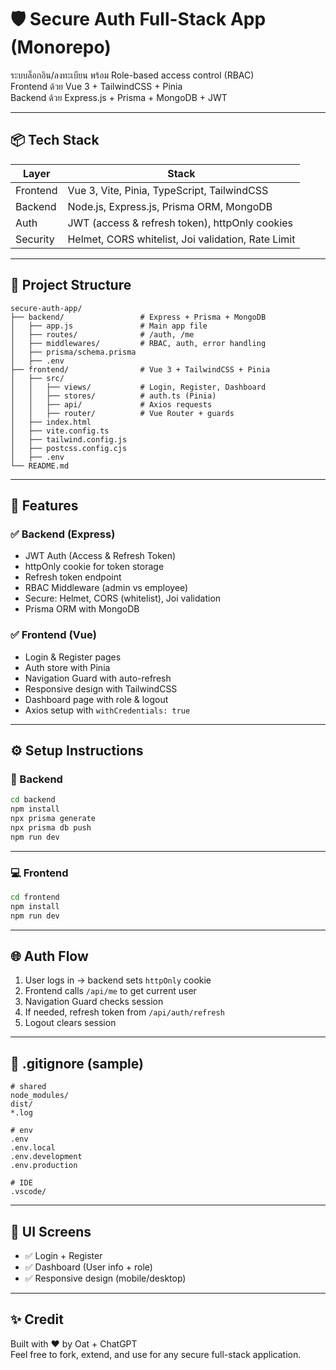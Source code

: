 # 🛡️ Secure Auth Full-Stack App (Monorepo)

ระบบล็อกอิน/ลงทะเบียน พร้อม Role-based access control (RBAC)  
Frontend ด้วย Vue 3 + TailwindCSS + Pinia  
Backend ด้วย Express.js + Prisma + MongoDB + JWT

---

## 📦 Tech Stack

| Layer    | Stack                                              |
| -------- | -------------------------------------------------- |
| Frontend | Vue 3, Vite, Pinia, TypeScript, TailwindCSS        |
| Backend  | Node.js, Express.js, Prisma ORM, MongoDB           |
| Auth     | JWT (access & refresh token), httpOnly cookies     |
| Security | Helmet, CORS whitelist, Joi validation, Rate Limit |

---

## 🧱 Project Structure

```
secure-auth-app/
├── backend/                 # Express + Prisma + MongoDB
│   ├── app.js               # Main app file
│   ├── routes/              # /auth, /me
│   ├── middlewares/         # RBAC, auth, error handling
│   ├── prisma/schema.prisma
│   ├── .env
├── frontend/                # Vue 3 + TailwindCSS + Pinia
│   ├── src/
│   │   ├── views/           # Login, Register, Dashboard
│   │   ├── stores/          # auth.ts (Pinia)
│   │   ├── api/             # Axios requests
│   │   ├── router/          # Vue Router + guards
│   ├── index.html
│   ├── vite.config.ts
│   ├── tailwind.config.js
│   ├── postcss.config.cjs
│   ├── .env
└── README.md
```

---

## 🚀 Features

### ✅ Backend (Express)

- JWT Auth (Access & Refresh Token)
- httpOnly cookie for token storage
- Refresh token endpoint
- RBAC Middleware (admin vs employee)
- Secure: Helmet, CORS (whitelist), Joi validation
- Prisma ORM with MongoDB

### ✅ Frontend (Vue)

- Login & Register pages
- Auth store with Pinia
- Navigation Guard with auto-refresh
- Responsive design with TailwindCSS
- Dashboard page with role & logout
- Axios setup with `withCredentials: true`

---

## ⚙️ Setup Instructions

### 🔧 Backend

```bash
cd backend
npm install
npx prisma generate
npx prisma db push
npm run dev
```

---

### 💻 Frontend

```bash
cd frontend
npm install
npm run dev
```

---

## 🌐 Auth Flow

1. User logs in → backend sets `httpOnly` cookie
2. Frontend calls `/api/me` to get current user
3. Navigation Guard checks session
4. If needed, refresh token from `/api/auth/refresh`
5. Logout clears session

---

## 🙈 .gitignore (sample)

```gitignore
# shared
node_modules/
dist/
*.log

# env
.env
.env.local
.env.development
.env.production

# IDE
.vscode/
```

---

## 📸 UI Screens

- ✅ Login + Register
- ✅ Dashboard (User info + role)
- ✅ Responsive design (mobile/desktop)

---

## ✨ Credit

Built with ❤️ by Oat + ChatGPT  
Feel free to fork, extend, and use for any secure full-stack application.
